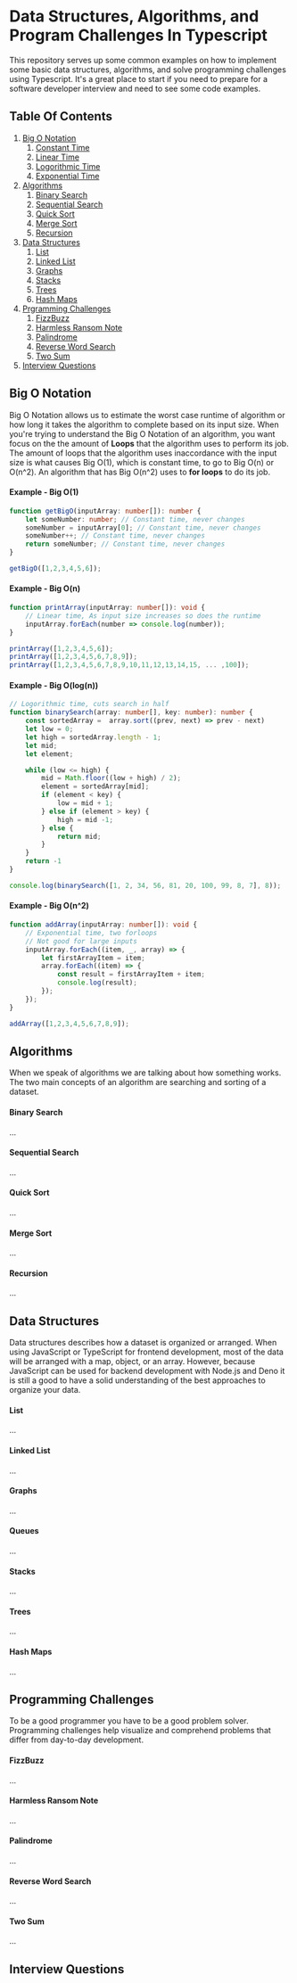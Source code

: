 # Data Structures, Algorithms, and Program Challenges In Typescript
This repository serves up some common examples on how to implement some basic data structures, algorithms, and solve programming challenges using Typescript. It's a great place to start if you need to prepare for a software developer interview and need to see some code examples. 

## Table Of Contents
1. [Big O Notation](https://github.com/meddy672/datastructures-and-algoritms-api#big-o-notation)
    1. [Constant Time](https://github.com/meddy672/datastructures-and-algoritms-api#example---big-o1)
    2. [Linear Time](https://github.com/meddy672/datastructures-and-algoritms-api#example---big-on)
    3. [Logorithmic Time](https://github.com/meddy672/datastructures-and-algoritms-api#example---big-ologn)
    4. [Exponential Time](https://github.com/meddy672/datastructures-and-algoritms-api#example---big-on2)
2. [Algorithms](https://github.com/meddy672/datastructures-and-algoritms-api#algorithms)
    1. [Binary Search](https://github.com/meddy672/datastructures-and-algoritms-api#binary-search)
    2. [Sequential Search](https://github.com/meddy672/datastructures-and-algoritms-api#sequential-search)
    3. [Quick Sort](https://github.com/meddy672/datastructures-and-algoritms-api#quick-sort)
    4. [Merge Sort](https://github.com/meddy672/datastructures-and-algoritms-api#merge-sort)
    5. [Recursion](https://github.com/meddy672/datastructures-and-algoritms-api#recursion)
3. [Data Structures](https://github.com/meddy672/datastructures-and-algoritms-api#data-structures)
    1. [List](https://github.com/meddy672/datastructures-and-algoritms-api#list)
    2. [Linked List](https://github.com/meddy672/datastructures-and-algoritms-api#linked-list)
    3. [Graphs](https://github.com/meddy672/datastructures-and-algoritms-api#graphs)
    4. [Stacks](https://github.com/meddy672/datastructures-and-algoritms-api#stacks)
    5. [Trees](https://github.com/meddy672/datastructures-and-algoritms-api#trees)
    6. [Hash Maps](https://github.com/meddy672/datastructures-and-algoritms-api#hash-maps)
4. [Prgramming Challenges](https://github.com/meddy672/datastructures-and-algoritms-api#programming-challenges)
    1. [FizzBuzz](https://github.com/meddy672/datastructures-and-algoritms-api#fizzbuzz)
    2. [Harmless Ransom Note](https://github.com/meddy672/datastructures-and-algoritms-api#harmless-ransom-note)
    3. [Palindrome](https://github.com/meddy672/datastructures-and-algoritms-api#palindrome)
    4. [Reverse Word Search](https://github.com/meddy672/datastructures-and-algoritms-api#reverse-word-search)
    5. [Two Sum](https://github.com/meddy672/datastructures-and-algoritms-api#two-sum)
5. [Interview Questions]()


## Big O Notation
Big O Notation allows us to estimate the worst case runtime of algorithm or how long it takes the algorithm to complete based on its input size. When you're trying to understand the Big O Notation of an algorithm, you want focus on the the amount of **Loops** that the algorithm uses to perform its job. The amount of loops that the algorithm uses inaccordance with the input size is what causes Big O(1), which is constant time, to go to Big O(n) or O(n^2). An algorithm that has Big O(n^2) uses to **for loops** to do its job.

#### Example - Big O(1)
```typescript
function getBigO(inputArray: number[]): number {
    let someNumber: number; // Constant time, never changes
    someNumber = inputArray[0]; // Constant time, never changes
    someNumber++; // Constant time, never changes
    return someNumber; // Constant time, never changes
}

getBigO([1,2,3,4,5,6]);
```

#### Example - Big O(n)
```typescript
function printArray(inputArray: number[]): void {
    // Linear time, As input size increases so does the runtime
    inputArray.forEach(number => console.log(number)); 
}

printArray([1,2,3,4,5,6]);
printArray([1,2,3,4,5,6,7,8,9]);
printArray([1,2,3,4,5,6,7,8,9,10,11,12,13,14,15, ... ,100]);
```
#### Example - Big O(log(n))
```typescript
// Logorithmic time, cuts search in half
function binarySearch(array: number[], key: number): number {
    const sortedArray =  array.sort((prev, next) => prev - next)
    let low = 0;
    let high = sortedArray.length - 1;
    let mid;
    let element;

    while (low <= high) {
        mid = Math.floor((low + high) / 2);
        element = sortedArray[mid];
        if (element < key) {
            low = mid + 1;
        } else if (element > key) {
            high = mid -1;
        } else {
            return mid;
        }
    }
    return -1
}

console.log(binarySearch([1, 2, 34, 56, 81, 20, 100, 99, 8, 7], 8));
```

#### Example - Big O(n^2)
```typescript
function addArray(inputArray: number[]): void {
    // Exponential time, two forloops
    // Not good for large inputs
    inputArray.forEach((item, _, array) => {
        let firstArrayItem = item;
        array.forEach((item) => {
            const result = firstArrayItem + item;
            console.log(result);
        });
    });
}

addArray([1,2,3,4,5,6,7,8,9]);
```

## Algorithms
When we speak of algorithms we are talking about how something works. The two main concepts of an algorithm are searching and sorting of a dataset.

#### Binary Search
...

#### Sequential Search
...

#### Quick Sort
...

#### Merge Sort
...

#### Recursion
...



## Data Structures
Data structures describes how a dataset is organized or arranged. When using JavaScript or TypeScript for frontend development, most of the data will be arranged with a map, object, or an array. However, because JavaScript can be used for backend development with Node.js and Deno it is still a good to have a solid understanding of the best approaches to organize your data.

#### List
...

#### Linked List
...

#### Graphs
...

#### Queues
...

#### Stacks
...

#### Trees
...

#### Hash Maps
...

## Programming Challenges
To be a good programmer you have to be a good problem solver. Programming challenges help visualize and comprehend problems that differ from day-to-day development.

#### FizzBuzz
...

#### Harmless Ransom Note
...

#### Palindrome
...

#### Reverse Word Search
...


#### Two Sum
...

## Interview Questions

